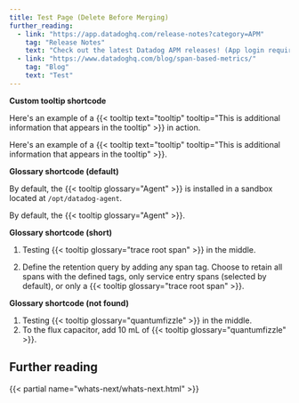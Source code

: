 ```yaml
---
title: Test Page (Delete Before Merging)
further_reading:
  - link: "https://app.datadoghq.com/release-notes?category=APM"
    tag: "Release Notes"
    text: "Check out the latest Datadog APM releases! (App login required)"
  - link: "https://www.datadoghq.com/blog/span-based-metrics/"
    tag: "Blog"
    text: "Test"
---
```

**Custom tooltip shortcode**

Here's an example of a {{< tooltip text="tooltip" tooltip="This is additional information that appears in the tooltip" >}} in action.

Here's an example of a {{< tooltip text="tooltip" tooltip="This is additional information that appears in the tooltip" >}}.

**Glossary shortcode (default)**

By default, the {{< tooltip glossary="Agent" >}} is installed in a sandbox located at `/opt/datadog-agent`.

By default, the {{< tooltip glossary="Agent" >}}.


**Glossary shortcode (short)**

1. Testing {{< tooltip glossary="trace root span" >}} in the middle.

1. Define the retention query by adding any span tag. Choose to retain all spans with the defined tags, only service entry spans (selected by default), or only a {{< tooltip glossary="trace root span" >}}.

**Glossary shortcode (not found)**

1. Testing {{< tooltip glossary="quantumfizzle" >}} in the middle.
1. To the flux capacitor, add 10 mL of {{< tooltip glossary="quantumfizzle" >}}.

## Further reading

{{< partial name="whats-next/whats-next.html" >}}